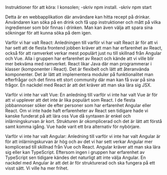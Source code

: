 Instruktioner för att köra:
I konsolen;
-skriv npm install.
-skriv npm start

Detta är en webbapplikation där användare kan hitta recept på drinkar. Användaren kan söka på en drink och få upp instruktioner och mått på vilka ingredienser som bör finnas i drinken. Man kan även välja att spara sina sökningar för att kunna söka på dem igen.

Varför vi har valt React:
Anledningen till varför vi har valt React är för att vi har sett att de flesta frontend jobben kräver att man har erfarenhet av React, också för att ramverket verkar mest populärt just nu till skillnad från Angular och Vue. Alla i gruppen har erfarenhet av React och kände att vi ville blir mer bekväma med ramverket. React likar Java där man programmerar i klasser (komponenter i React). Det är flexibelt och lätt att återanvända komponenter. Det är lätt att implementera moduler på funktionalitet man efterfrågar och det finns ett stort community där man kan få svar på sina frågor. En nackdel med React är att det kräver att man ska lära sig JSX.

Varför vi inte har valt Vue:
En anledning till varför vi inte har valt Vue är för att vi upplever att det inte är lika populärt som React. I de flesta jobbannonser söker de efter personer som har erfarenhet Angular eller React. Om vi inte hade haft erfarenheter av React sen tidigare hade vi kanske funderat på att lära oss Vue då syntaxen är enkel och inlärningskurvan är kort. Strukturen är okomplicerad och det är lätt att förstå samt komma igång. Vue hade varit ett bra alternativ för nybörjare.

Varför vi inte har valt Angular:
Anledning till varför vi inte har valt Angular är för att inlärningskurvan är hög och av det vi har sett verkar Angular mer komplicerad till skillnad från Vue och React. Angular kräver att man ska lära sig eller kan TypeScript. Eftersom ingen i gruppen har erfarenhet av TypeScript sen tidigare kändes det naturligt att inte välja Angular. En nackdel med Angular är att det är för strukturerad och ska fungera på ett visst sätt. Vi ville ha mer frihet.
